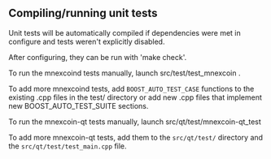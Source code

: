 Compiling/running unit tests
------------------------------------

Unit tests will be automatically compiled if dependencies were met in configure
and tests weren't explicitly disabled.

After configuring, they can be run with 'make check'.

To run the mnexcoind tests manually, launch src/test/test_mnexcoin .

To add more mnexcoind tests, add `BOOST_AUTO_TEST_CASE` functions to the existing
.cpp files in the test/ directory or add new .cpp files that
implement new BOOST_AUTO_TEST_SUITE sections.

To run the mnexcoin-qt tests manually, launch src/qt/test/mnexcoin-qt_test

To add more mnexcoin-qt tests, add them to the `src/qt/test/` directory and
the `src/qt/test/test_main.cpp` file.
